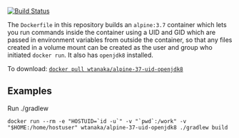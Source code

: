 [![Build
Status](https://travis-ci.org/wtanaka/docker-alpine-37-uid-openjdk8.svg?branch=master)](https://travis-ci.org/wtanaka/docker-alpine-37-uid-openjdk8)

The `Dockerfile` in this repository builds an `alpine:3.7` container
which lets you run commands inside the container using a UID and GID
which are passed in environment variables from outside the container,
so that any files created in a volume mount can be created as the user
and group who initiated `docker run`.  It also has `openjdk8`
installed.

To download: [`docker pull wtanaka/alpine-37-uid-openjdk8`](https://hub.docker.com/r/wtanaka/alpine-37-uid-openjdk8/)

Examples
--------

Run ./gradlew

```docker run --rm -e "HOSTUID=`id -u`" -v "`pwd`:/work" -v "$HOME:/home/hostuser" wtanaka/alpine-37-uid-openjdk8 ./gradlew build```

